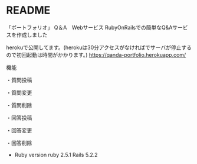 # README

「ポートフォリオ」
Q＆A　Webサービス
RubyOnRailsでの簡単なQ&Aサービスを作成しました

herokuで公開してます。(herokuは30分アクセスがなければでサーバが停止するので初回起動は時間がかかります。)
https://qanda-portfolio.herokuapp.com/

機能

・質問投稿

・質問変更

・質問削除

・回答投稿

・回答変更

・回答削除

* Ruby version
ruby 2.5.1
Rails 5.2.2
